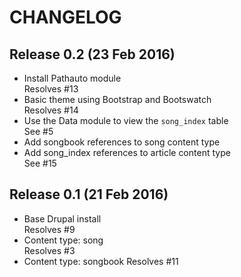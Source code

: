 # CHANGELOG

## Release 0.2 (23 Feb 2016)

- Install Pathauto module  
  Resolves #13
- Basic theme using Bootstrap and Bootswatch  
  Resolves #14
- Use the Data module to view the `song_index` table  
  See #5
- Add songbook references to song content type
- Add song_index references to article content type  
  See #15

## Release 0.1 (21 Feb 2016)

- Base Drupal install  
  Resolves #9
- Content type: song  
  Resolves #3
- Content type: songbook
  Resolves #11
